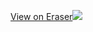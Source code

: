 [View on Eraser![](https://app.eraser.io/workspace/uvVeoDiCewAfbQ71D0t3/preview?elements=hyP4bteeyAGjSEgZMFNnyg&type=embed)](https://app.eraser.io/workspace/uvVeoDiCewAfbQ71D0t3?elements=hyP4bteeyAGjSEgZMFNnyg)